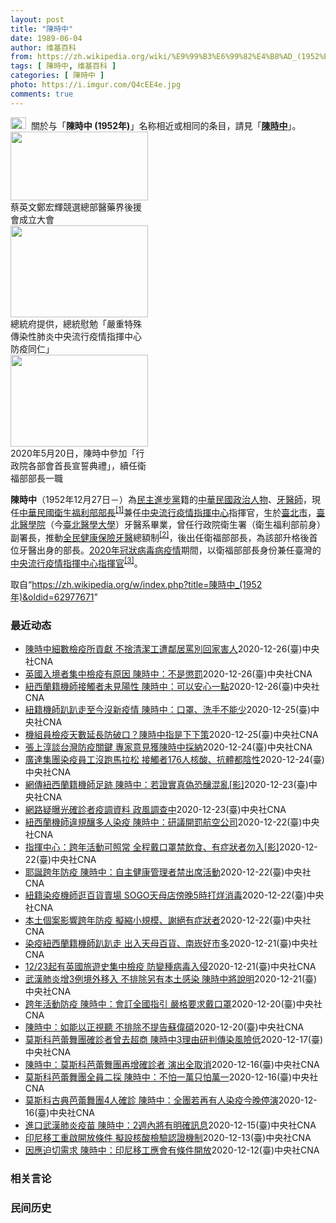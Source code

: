 ```yaml
---
layout: post
title: "陳時中"
date: 1989-06-04
author: 维基百科
from: https://zh.wikipedia.org/wiki/%E9%99%B3%E6%99%82%E4%B8%AD_(1952%E5%B9%B4)
tags: [ 陳時中, 维基百科 ]
categories: [ 陳時中 ]
photo: https://i.imgur.com/Q4cEE4e.jpg
comments: true
---
```

<div class="mw-parser-output"><div id="noteTA-54dafe5e" class="noteTA"><div class="noteTA-group"><div data-noteta-group-source="module" data-noteta-group="Medicine"></div></div></div>
<div role="note" class="hatnote navigation-not-searchable"><a href="/wiki/Wikipedia:%E6%B6%88%E6%AD%A7%E4%B9%89" title="Wikipedia:消歧义"><img alt="Disambig gray.svg" src="//upload.wikimedia.org/wikipedia/commons/thumb/5/5f/Disambig_gray.svg/25px-Disambig_gray.svg.png" decoding="async" width="25" height="19" srcset="//upload.wikimedia.org/wikipedia/commons/thumb/5/5f/Disambig_gray.svg/38px-Disambig_gray.svg.png 1.5x, //upload.wikimedia.org/wikipedia/commons/thumb/5/5f/Disambig_gray.svg/50px-Disambig_gray.svg.png 2x" data-file-width="220" data-file-height="168"></a>&nbsp;&nbsp;關於与「<b>陳時中 (1952年)</b>」名称相近或相同的条目，請見「<b><a href="/wiki/%E9%99%B3%E6%99%82%E4%B8%AD" class="mw-disambig" title="陳時中">陳時中</a></b>」。</div>

<div class="thumb tright"><div class="thumbinner" style="width:222px;"><a href="/wiki/File:%E9%84%AD%E5%AE%8F%E8%BC%9D%E8%88%87%E9%86%AB%E6%94%BF%E4%BA%BA%E5%A3%AB%E5%90%88%E7%85%A7.jpg" class="image"><img alt="" src="//upload.wikimedia.org/wikipedia/commons/thumb/e/e0/%E9%84%AD%E5%AE%8F%E8%BC%9D%E8%88%87%E9%86%AB%E6%94%BF%E4%BA%BA%E5%A3%AB%E5%90%88%E7%85%A7.jpg/220px-%E9%84%AD%E5%AE%8F%E8%BC%9D%E8%88%87%E9%86%AB%E6%94%BF%E4%BA%BA%E5%A3%AB%E5%90%88%E7%85%A7.jpg" decoding="async" width="220" height="110" class="thumbimage" srcset="//upload.wikimedia.org/wikipedia/commons/thumb/e/e0/%E9%84%AD%E5%AE%8F%E8%BC%9D%E8%88%87%E9%86%AB%E6%94%BF%E4%BA%BA%E5%A3%AB%E5%90%88%E7%85%A7.jpg/330px-%E9%84%AD%E5%AE%8F%E8%BC%9D%E8%88%87%E9%86%AB%E6%94%BF%E4%BA%BA%E5%A3%AB%E5%90%88%E7%85%A7.jpg 1.5x, //upload.wikimedia.org/wikipedia/commons/thumb/e/e0/%E9%84%AD%E5%AE%8F%E8%BC%9D%E8%88%87%E9%86%AB%E6%94%BF%E4%BA%BA%E5%A3%AB%E5%90%88%E7%85%A7.jpg/440px-%E9%84%AD%E5%AE%8F%E8%BC%9D%E8%88%87%E9%86%AB%E6%94%BF%E4%BA%BA%E5%A3%AB%E5%90%88%E7%85%A7.jpg 2x" data-file-width="4160" data-file-height="2080"></a>  <div class="thumbcaption"><div class="magnify"><a href="/wiki/File:%E9%84%AD%E5%AE%8F%E8%BC%9D%E8%88%87%E9%86%AB%E6%94%BF%E4%BA%BA%E5%A3%AB%E5%90%88%E7%85%A7.jpg" class="internal" title="放大"></a></div>蔡英文鄭宏輝競選總部醫藥界後援會成立大會</div></div></div>
<div class="thumb tright"><div class="thumbinner" style="width:222px;"><a href="/wiki/File:02.07_%E7%B8%BD%E7%B5%B1%E6%85%B0%E5%8B%89%E3%80%8C%E5%9A%B4%E9%87%8D%E7%89%B9%E6%AE%8A%E5%82%B3%E6%9F%93%E6%80%A7%E8%82%BA%E7%82%8E%E4%B8%AD%E5%A4%AE%E6%B5%81%E8%A1%8C%E7%96%AB%E6%83%85%E6%8C%87%E6%8F%AE%E4%B8%AD%E5%BF%83%E9%98%B2%E7%96%AB%E5%90%8C%E4%BB%81%E3%80%8D_(49500116692).jpg" class="image"><img alt="" src="//upload.wikimedia.org/wikipedia/commons/thumb/9/95/02.07_%E7%B8%BD%E7%B5%B1%E6%85%B0%E5%8B%89%E3%80%8C%E5%9A%B4%E9%87%8D%E7%89%B9%E6%AE%8A%E5%82%B3%E6%9F%93%E6%80%A7%E8%82%BA%E7%82%8E%E4%B8%AD%E5%A4%AE%E6%B5%81%E8%A1%8C%E7%96%AB%E6%83%85%E6%8C%87%E6%8F%AE%E4%B8%AD%E5%BF%83%E9%98%B2%E7%96%AB%E5%90%8C%E4%BB%81%E3%80%8D_%2849500116692%29.jpg/220px-02.07_%E7%B8%BD%E7%B5%B1%E6%85%B0%E5%8B%89%E3%80%8C%E5%9A%B4%E9%87%8D%E7%89%B9%E6%AE%8A%E5%82%B3%E6%9F%93%E6%80%A7%E8%82%BA%E7%82%8E%E4%B8%AD%E5%A4%AE%E6%B5%81%E8%A1%8C%E7%96%AB%E6%83%85%E6%8C%87%E6%8F%AE%E4%B8%AD%E5%BF%83%E9%98%B2%E7%96%AB%E5%90%8C%E4%BB%81%E3%80%8D_%2849500116692%29.jpg" decoding="async" width="220" height="147" class="thumbimage" srcset="//upload.wikimedia.org/wikipedia/commons/thumb/9/95/02.07_%E7%B8%BD%E7%B5%B1%E6%85%B0%E5%8B%89%E3%80%8C%E5%9A%B4%E9%87%8D%E7%89%B9%E6%AE%8A%E5%82%B3%E6%9F%93%E6%80%A7%E8%82%BA%E7%82%8E%E4%B8%AD%E5%A4%AE%E6%B5%81%E8%A1%8C%E7%96%AB%E6%83%85%E6%8C%87%E6%8F%AE%E4%B8%AD%E5%BF%83%E9%98%B2%E7%96%AB%E5%90%8C%E4%BB%81%E3%80%8D_%2849500116692%29.jpg/330px-02.07_%E7%B8%BD%E7%B5%B1%E6%85%B0%E5%8B%89%E3%80%8C%E5%9A%B4%E9%87%8D%E7%89%B9%E6%AE%8A%E5%82%B3%E6%9F%93%E6%80%A7%E8%82%BA%E7%82%8E%E4%B8%AD%E5%A4%AE%E6%B5%81%E8%A1%8C%E7%96%AB%E6%83%85%E6%8C%87%E6%8F%AE%E4%B8%AD%E5%BF%83%E9%98%B2%E7%96%AB%E5%90%8C%E4%BB%81%E3%80%8D_%2849500116692%29.jpg 1.5x, //upload.wikimedia.org/wikipedia/commons/thumb/9/95/02.07_%E7%B8%BD%E7%B5%B1%E6%85%B0%E5%8B%89%E3%80%8C%E5%9A%B4%E9%87%8D%E7%89%B9%E6%AE%8A%E5%82%B3%E6%9F%93%E6%80%A7%E8%82%BA%E7%82%8E%E4%B8%AD%E5%A4%AE%E6%B5%81%E8%A1%8C%E7%96%AB%E6%83%85%E6%8C%87%E6%8F%AE%E4%B8%AD%E5%BF%83%E9%98%B2%E7%96%AB%E5%90%8C%E4%BB%81%E3%80%8D_%2849500116692%29.jpg/440px-02.07_%E7%B8%BD%E7%B5%B1%E6%85%B0%E5%8B%89%E3%80%8C%E5%9A%B4%E9%87%8D%E7%89%B9%E6%AE%8A%E5%82%B3%E6%9F%93%E6%80%A7%E8%82%BA%E7%82%8E%E4%B8%AD%E5%A4%AE%E6%B5%81%E8%A1%8C%E7%96%AB%E6%83%85%E6%8C%87%E6%8F%AE%E4%B8%AD%E5%BF%83%E9%98%B2%E7%96%AB%E5%90%8C%E4%BB%81%E3%80%8D_%2849500116692%29.jpg 2x" data-file-width="2048" data-file-height="1365"></a>  <div class="thumbcaption"><div class="magnify"><a href="/wiki/File:02.07_%E7%B8%BD%E7%B5%B1%E6%85%B0%E5%8B%89%E3%80%8C%E5%9A%B4%E9%87%8D%E7%89%B9%E6%AE%8A%E5%82%B3%E6%9F%93%E6%80%A7%E8%82%BA%E7%82%8E%E4%B8%AD%E5%A4%AE%E6%B5%81%E8%A1%8C%E7%96%AB%E6%83%85%E6%8C%87%E6%8F%AE%E4%B8%AD%E5%BF%83%E9%98%B2%E7%96%AB%E5%90%8C%E4%BB%81%E3%80%8D_(49500116692).jpg" class="internal" title="放大"></a></div>總統府提供，總統慰勉「嚴重特殊傳染性肺炎中央流行疫情指揮中心防疫同仁」</div></div></div>
<div class="thumb tright"><div class="thumbinner" style="width:222px;"><a href="/wiki/File:05.20_%E7%B8%BD%E7%B5%B1%E4%B8%BB%E6%8C%81%E3%80%8C%E8%A1%8C%E6%94%BF%E9%99%A2%E5%89%AF%E9%99%A2%E9%95%B7%E6%9A%A8%E5%90%84%E9%83%A8%E6%9C%83%E9%A6%96%E9%95%B7%E5%AE%A3%E8%AA%93%E5%85%B8%E7%A6%AE%E3%80%8D-%E9%99%B3%E6%99%82%E4%B8%AD.jpg" class="image"><img alt="" src="//upload.wikimedia.org/wikipedia/commons/thumb/a/aa/05.20_%E7%B8%BD%E7%B5%B1%E4%B8%BB%E6%8C%81%E3%80%8C%E8%A1%8C%E6%94%BF%E9%99%A2%E5%89%AF%E9%99%A2%E9%95%B7%E6%9A%A8%E5%90%84%E9%83%A8%E6%9C%83%E9%A6%96%E9%95%B7%E5%AE%A3%E8%AA%93%E5%85%B8%E7%A6%AE%E3%80%8D-%E9%99%B3%E6%99%82%E4%B8%AD.jpg/220px-05.20_%E7%B8%BD%E7%B5%B1%E4%B8%BB%E6%8C%81%E3%80%8C%E8%A1%8C%E6%94%BF%E9%99%A2%E5%89%AF%E9%99%A2%E9%95%B7%E6%9A%A8%E5%90%84%E9%83%A8%E6%9C%83%E9%A6%96%E9%95%B7%E5%AE%A3%E8%AA%93%E5%85%B8%E7%A6%AE%E3%80%8D-%E9%99%B3%E6%99%82%E4%B8%AD.jpg" decoding="async" width="220" height="147" class="thumbimage" srcset="//upload.wikimedia.org/wikipedia/commons/thumb/a/aa/05.20_%E7%B8%BD%E7%B5%B1%E4%B8%BB%E6%8C%81%E3%80%8C%E8%A1%8C%E6%94%BF%E9%99%A2%E5%89%AF%E9%99%A2%E9%95%B7%E6%9A%A8%E5%90%84%E9%83%A8%E6%9C%83%E9%A6%96%E9%95%B7%E5%AE%A3%E8%AA%93%E5%85%B8%E7%A6%AE%E3%80%8D-%E9%99%B3%E6%99%82%E4%B8%AD.jpg/330px-05.20_%E7%B8%BD%E7%B5%B1%E4%B8%BB%E6%8C%81%E3%80%8C%E8%A1%8C%E6%94%BF%E9%99%A2%E5%89%AF%E9%99%A2%E9%95%B7%E6%9A%A8%E5%90%84%E9%83%A8%E6%9C%83%E9%A6%96%E9%95%B7%E5%AE%A3%E8%AA%93%E5%85%B8%E7%A6%AE%E3%80%8D-%E9%99%B3%E6%99%82%E4%B8%AD.jpg 1.5x, //upload.wikimedia.org/wikipedia/commons/thumb/a/aa/05.20_%E7%B8%BD%E7%B5%B1%E4%B8%BB%E6%8C%81%E3%80%8C%E8%A1%8C%E6%94%BF%E9%99%A2%E5%89%AF%E9%99%A2%E9%95%B7%E6%9A%A8%E5%90%84%E9%83%A8%E6%9C%83%E9%A6%96%E9%95%B7%E5%AE%A3%E8%AA%93%E5%85%B8%E7%A6%AE%E3%80%8D-%E9%99%B3%E6%99%82%E4%B8%AD.jpg/440px-05.20_%E7%B8%BD%E7%B5%B1%E4%B8%BB%E6%8C%81%E3%80%8C%E8%A1%8C%E6%94%BF%E9%99%A2%E5%89%AF%E9%99%A2%E9%95%B7%E6%9A%A8%E5%90%84%E9%83%A8%E6%9C%83%E9%A6%96%E9%95%B7%E5%AE%A3%E8%AA%93%E5%85%B8%E7%A6%AE%E3%80%8D-%E9%99%B3%E6%99%82%E4%B8%AD.jpg 2x" data-file-width="2508" data-file-height="1672"></a>  <div class="thumbcaption"><div class="magnify"><a href="/wiki/File:05.20_%E7%B8%BD%E7%B5%B1%E4%B8%BB%E6%8C%81%E3%80%8C%E8%A1%8C%E6%94%BF%E9%99%A2%E5%89%AF%E9%99%A2%E9%95%B7%E6%9A%A8%E5%90%84%E9%83%A8%E6%9C%83%E9%A6%96%E9%95%B7%E5%AE%A3%E8%AA%93%E5%85%B8%E7%A6%AE%E3%80%8D-%E9%99%B3%E6%99%82%E4%B8%AD.jpg" class="internal" title="放大"></a></div>2020年5月20日，陳時中參加「行政院各部會首長宣誓典禮」，續任衛福部部長一職</div></div></div>
<p><b>陳時中</b>（1952年12月27日<span class="useeditintro" title="Template:BLP editintro">－</span>）為<a href="/wiki/%E6%B0%91%E4%B8%BB%E9%80%B2%E6%AD%A5%E9%BB%A8" title="民主進步黨">民主進步黨</a>籍的<a href="/wiki/%E4%B8%AD%E8%8F%AF%E6%B0%91%E5%9C%8B" title="中華民國">中華民國</a><a href="/wiki/%E6%94%BF%E6%B2%BB%E4%BA%BA%E7%89%A9" title="政治人物">政治人物</a>、<a href="/wiki/%E7%89%99%E9%86%AB%E5%B8%AB" class="mw-redirect" title="牙醫師">牙醫師</a>，現任<a href="/wiki/%E4%B8%AD%E8%8F%AF%E6%B0%91%E5%9C%8B%E8%A1%9B%E7%94%9F%E7%A6%8F%E5%88%A9%E9%83%A8" title="中華民國衛生福利部">中華民國衛生福利部</a><a href="/wiki/%E9%83%A8%E9%95%B7" title="部長">部長</a><sup id="cite_ref-1" class="reference"><a href="#cite_note-1">[1]</a></sup>兼任<a href="/wiki/%E4%B8%AD%E5%A4%AE%E6%B5%81%E8%A1%8C%E7%96%AB%E6%83%85%E6%8C%87%E6%8F%AE%E4%B8%AD%E5%BF%83" class="mw-redirect" title="中央流行疫情指揮中心">中央流行疫情指揮中心</a>指揮官，生於<a href="/wiki/%E8%87%BA%E5%8C%97%E5%B8%82" title="臺北市">臺北市</a>，<a href="/wiki/%E8%87%BA%E5%8C%97%E9%86%AB%E5%AD%B8%E9%99%A2" class="mw-redirect" title="臺北醫學院">臺北醫學院</a>（今<a href="/wiki/%E8%87%BA%E5%8C%97%E9%86%AB%E5%AD%B8%E5%A4%A7%E5%AD%B8" title="臺北醫學大學">臺北醫學大學</a>）牙醫系畢業，曾任行政院衛生署（衛生福利部前身）副署長，推動<a href="/wiki/%E5%85%A8%E6%B0%91%E5%81%A5%E5%BA%B7%E4%BF%9D%E9%9A%AA" title="全民健康保險">全民健康保險</a><a href="/wiki/%E7%89%99%E9%86%AB" title="牙醫">牙醫</a>總額制<sup id="cite_ref-2" class="reference"><a href="#cite_note-2">[2]</a></sup>，後出任衛福部部長，為該部升格後首位牙醫出身的部長。<a href="/wiki/2019%E5%86%A0%E7%8B%80%E7%97%85%E6%AF%92%E7%97%85%E8%87%BA%E7%81%A3%E7%96%AB%E6%83%85" title="2019冠狀病毒病臺灣疫情">2020年冠狀病毒病疫情</a>期間，以衛福部部長身份兼任臺灣的<a href="/wiki/%E5%9C%8B%E5%AE%B6%E8%A1%9B%E7%94%9F%E6%8C%87%E6%8F%AE%E4%B8%AD%E5%BF%83%E4%B8%AD%E5%A4%AE%E6%B5%81%E8%A1%8C%E7%96%AB%E6%83%85%E6%8C%87%E6%8F%AE%E4%B8%AD%E5%BF%83" title="國家衛生指揮中心中央流行疫情指揮中心">中央流行疫情指揮中心</a><a href="/wiki/%E6%8C%87%E6%8F%AE%E5%AE%98" title="指揮官">指揮官</a><sup id="cite_ref-3" class="reference"><a href="#cite_note-3">[3]</a></sup>。
</p>
</div><noscript><img src="//zh.wikipedia.org/wiki/Special:CentralAutoLogin/start?type=1x1" alt="" title="" width="1" height="1" style="border: none; position: absolute;"></noscript>
<div class="printfooter">取自“<a dir="ltr" href="https://zh.wikipedia.org/w/index.php?title=陳時中_(1952年)&amp;oldid=62977671">https://zh.wikipedia.org/w/index.php?title=陳時中_(1952年)&amp;oldid=62977671</a>”</div><div id="recent-news"><h3>最近动态</h3><ul><li><a href="https://nodebe4.github.io/waimei/2020-12-26/%E9%99%B3%E6%99%82%E4%B8%AD%E7%B4%B0%E6%95%B8%E6%AA%A2%E7%96%AB%E6%89%80%E8%B2%A2%E7%8D%BB-%E4%B8%8D%E6%8D%A8%E6%B8%85%E6%BD%94%E5%B7%A5%E9%81%AD%E9%84%B0%E5%B1%85%E7%BD%B5%E5%88%A5%E5%9B%9E%E5%AE%B6%E5%AE%B3%E4%BA%BA" title="陳時中細數檢疫所貢獻 不捨清潔工遭鄰居罵別回家害人—— 中央流行疫情指揮中心26日下午舉行臨時記者會，指揮官陳時中（中）談到集中檢疫所過去一年來對防疫的種種貢獻。中央社記者吳家昇攝　109年12...">陳時中細數檢疫所貢獻 不捨清潔工遭鄰居罵別回家害人</a><time>2020-12-26</time><a class="tag">(臺)中央社CNA</a></li>
<li><a href="https://nodebe4.github.io/waimei/2020-12-26/%E8%8B%B1%E5%9C%8B%E5%85%A5%E5%A2%83%E8%80%85%E9%9B%86%E4%B8%AD%E6%AA%A2%E7%96%AB%E6%9C%89%E5%8E%9F%E5%9B%A0-%E9%99%B3%E6%99%82%E4%B8%AD-%E4%B8%8D%E6%98%AF%E6%87%B2%E7%BD%B0" title="英國入境者集中檢疫有原因 陳時中：不是懲罰—— 因應英國變種病毒，23日起有英國旅遊史的入境者都得集中檢疫，指揮中心指揮官陳時中26日表示，由於變種病毒傳染力較強才這麼做，並非懲罰。圖為桃園機場...">英國入境者集中檢疫有原因 陳時中：不是懲罰</a><time>2020-12-26</time><a class="tag">(臺)中央社CNA</a></li>
<li><a href="https://nodebe4.github.io/waimei/2020-12-26/%E7%B4%90%E8%A5%BF%E8%98%AD%E7%B1%8D%E6%A9%9F%E5%B8%AB%E6%8E%A5%E8%A7%B8%E8%80%85%E6%9C%AA%E8%A6%8B%E9%99%BD%E6%80%A7-%E9%99%B3%E6%99%82%E4%B8%AD-%E5%8F%AF%E4%BB%A5%E5%AE%89%E5%BF%83%E4%B8%80%E9%BB%9E" title="紐西蘭籍機師接觸者未見陽性 陳時中：可以安心一點—— 中央流行疫情指揮中心指揮官陳時中26日親上火線，強調紐籍機師接觸者均陰性，近期採檢人數雖略增，但都沒有陽性，民眾可以安心一點。（中央社檔案照...">紐西蘭籍機師接觸者未見陽性 陳時中：可以安心一點</a><time>2020-12-26</time><a class="tag">(臺)中央社CNA</a></li>
<li><a href="https://nodebe4.github.io/waimei/2020-12-25/%E7%B4%90%E7%B1%8D%E6%A9%9F%E5%B8%AB%E8%B6%B4%E8%B6%B4%E8%B5%B0%E8%87%B3%E4%BB%8A%E6%B2%92%E6%96%B0%E7%96%AB%E6%83%85-%E9%99%B3%E6%99%82%E4%B8%AD-%E5%8F%A3%E7%BD%A9-%E6%B4%97%E6%89%8B%E4%B8%8D%E8%83%BD%E5%B0%91" title="紐籍機師趴趴走至今沒新疫情 陳時中：口罩、洗手不能少—— 距離染疫紐籍機師最後一次在外活動至今已滿14天，未再傳出新確診個案。中央流行疫情指揮中心指揮官陳時中（圖）25日表示，民眾心情上可以比較...">紐籍機師趴趴走至今沒新疫情 陳時中：口罩、洗手不能少</a><time>2020-12-25</time><a class="tag">(臺)中央社CNA</a></li>
<li><a href="https://nodebe4.github.io/waimei/2020-12-25/%E6%A9%9F%E7%B5%84%E5%93%A1%E6%AA%A2%E7%96%AB%E5%A4%A9%E6%95%B8%E5%BB%B6%E9%95%B7%E9%98%B2%E7%A0%B4%E5%8F%A3-%E9%99%B3%E6%99%82%E4%B8%AD%E6%8C%87%E6%98%AF%E4%B8%8B%E4%B8%8B%E7%AD%96" title="機組員檢疫天數延長防破口？陳時中指是下下策—— 指揮中心指揮官陳時中25日表示，盼航空公司落實管理維持現行檢疫天數，讓機組員適度休息，若做不到只好拉長居家檢疫天數。圖為桃園機場長榮機組員準備進行...">機組員檢疫天數延長防破口？陳時中指是下下策</a><time>2020-12-25</time><a class="tag">(臺)中央社CNA</a></li>
<li><a href="https://nodebe4.github.io/waimei/2020-12-24/%E5%BC%B5%E4%B8%8A%E6%B7%B3%E8%AB%87%E5%8F%B0%E7%81%A3%E9%98%B2%E7%96%AB%E9%97%9C%E9%8D%B5-%E5%B0%88%E5%AE%B6%E6%84%8F%E8%A6%8B%E7%8D%B2%E9%99%B3%E6%99%82%E4%B8%AD%E6%8E%A1%E7%B4%8D" title="張上淳談台灣防疫關鍵 專家意見獲陳時中採納—— 指揮中心專家張上淳（圖）接受日本朝日新聞專訪，分享台灣防疫成功經驗。（中央社檔案照片） （中央社東京25日綜合外電報導）指揮中心專家張上淳接受日本...">張上淳談台灣防疫關鍵 專家意見獲陳時中採納</a><time>2020-12-24</time><a class="tag">(臺)中央社CNA</a></li>
<li><a href="https://nodebe4.github.io/waimei/2020-12-24/%E5%BB%A3%E9%81%94%E9%9B%86%E5%9C%98%E6%9F%93%E7%96%AB%E5%93%A1%E5%B7%A5%E6%B2%92%E8%B7%91%E9%A6%AC%E6%8B%89%E6%9D%BE-%E6%8E%A5%E8%A7%B8%E8%80%85176%E4%BA%BA%E6%A0%B8%E9%85%B8-%E6%8A%97%E9%AB%94%E9%83%BD%E9%99%B0%E6%80%A7" title="廣達集團染疫員工沒跑馬拉松 接觸者176人核酸、抗體都陰性—— 中央流行疫情指揮中心指揮官陳時中24日表示，該個案176名接觸者檢驗結果全數出爐，無論核酸、抗體檢驗均陰性。（圖取自衛生福利部疾病...">廣達集團染疫員工沒跑馬拉松 接觸者176人核酸、抗體都陰性</a><time>2020-12-24</time><a class="tag">(臺)中央社CNA</a></li>
<li><a href="https://nodebe4.github.io/waimei/2020-12-23/%E7%B6%B2%E5%82%B3%E7%B4%90%E8%A5%BF%E8%98%AD%E7%B1%8D%E6%A9%9F%E5%B8%AB%E8%B6%B3%E8%B7%A1-%E9%99%B3%E6%99%82%E4%B8%AD-%E8%8B%A5%E8%AD%89%E5%AF%A6%E7%9C%9F%E5%81%BD%E6%81%90%E9%87%80%E6%B7%B7%E4%BA%82-%E5%BD%B1" title="網傳紐西蘭籍機師足跡 陳時中：若證實真偽恐釀混亂[影]—— 中央流行疫情指揮中心指揮官陳時中（圖）24日在台北接受電台專訪時表示，防疫不是為了零本土，就算零確診也不代表社區內沒有任何病例，還是要...">網傳紐西蘭籍機師足跡 陳時中：若證實真偽恐釀混亂[影]</a><time>2020-12-23</time><a class="tag">(臺)中央社CNA</a></li>
<li><a href="https://nodebe4.github.io/waimei/2020-12-23/%E7%B6%B2%E8%B7%AF%E7%96%91%E6%9B%9D%E5%85%89%E7%A2%BA%E8%A8%BA%E8%80%85%E7%96%AB%E8%AA%BF%E8%B3%87%E6%96%99-%E6%94%BF%E9%A2%A8%E8%AA%BF%E6%9F%A5%E4%B8%AD" title="網路疑曝光確診者疫調資料 政風調查中—— 網路流傳確診武漢肺炎紐西蘭籍機師的疫調資料；疫情指揮中心指揮官陳時中23日說，網路詳細曝光是否違法，政風調查中。（示意圖／圖取自Pixabay圖庫） （...">網路疑曝光確診者疫調資料 政風調查中</a><time>2020-12-23</time><a class="tag">(臺)中央社CNA</a></li>
<li><a href="https://nodebe4.github.io/waimei/2020-12-22/%E7%B4%90%E8%A5%BF%E8%98%AD%E6%A9%9F%E5%B8%AB%E9%81%95%E8%A6%8F%E9%87%80%E5%A4%9A%E4%BA%BA%E6%9F%93%E7%96%AB-%E9%99%B3%E6%99%82%E4%B8%AD-%E7%A0%94%E8%AD%B0%E9%96%8B%E7%BD%B0%E8%88%AA%E7%A9%BA%E5%85%AC%E5%8F%B8" title="紐西蘭機師違規釀多人染疫 陳時中：研議開罰航空公司—— 紐西蘭籍機師違反防疫規定釀多人染疫，航空公司管理不善卻未受罰。指揮中心指揮官陳時中說，23日將和相關單位開會，研議加嚴防疫措施，也會決定航...">紐西蘭機師違規釀多人染疫 陳時中：研議開罰航空公司</a><time>2020-12-22</time><a class="tag">(臺)中央社CNA</a></li>
<li><a href="https://nodebe4.github.io/waimei/2020-12-22/%E6%8C%87%E6%8F%AE%E4%B8%AD%E5%BF%83-%E8%B7%A8%E5%B9%B4%E6%B4%BB%E5%8B%95%E5%8F%AF%E7%85%A7%E5%B8%B8-%E5%85%A8%E7%A8%8B%E6%88%B4%E5%8F%A3%E7%BD%A9%E7%A6%81%E9%A3%B2%E9%A3%9F-%E6%9C%89%E7%97%87%E7%8B%80%E8%80%85%E5%8B%BF%E5%85%A5-%E5%BD%B1" title="指揮中心：跨年活動可照常 全程戴口罩禁飲食、有症狀者勿入[影]—— 中央流行疫情指揮中心22日宣布，因應武漢肺炎疫情，晚間7時舉行臨時記者會，指揮官陳時中說明因應跨年等活動加強集會防疫措施。（圖...">指揮中心：跨年活動可照常 全程戴口罩禁飲食、有症狀者勿入[影]</a><time>2020-12-22</time><a class="tag">(臺)中央社CNA</a></li>
<li><a href="https://nodebe4.github.io/waimei/2020-12-22/%E8%80%B6%E8%AA%95%E8%B7%A8%E5%B9%B4%E9%98%B2%E7%96%AB-%E9%99%B3%E6%99%82%E4%B8%AD-%E8%87%AA%E4%B8%BB%E5%81%A5%E5%BA%B7%E7%AE%A1%E7%90%86%E8%80%85%E7%A6%81%E5%87%BA%E5%B8%AD%E6%B4%BB%E5%8B%95" title="耶誕跨年防疫 陳時中：自主健康管理者禁出席活動—— 立法院會22日繼續進行施政總質詢，邀請行政院長蘇貞昌及內閣官員列席備詢，衛福部長陳時中（中）抵達立院後簽到。中央社記者鄭清元攝　109年12月...">耶誕跨年防疫 陳時中：自主健康管理者禁出席活動</a><time>2020-12-22</time><a class="tag">(臺)中央社CNA</a></li>
<li><a href="https://nodebe4.github.io/waimei/2020-12-22/%E7%B4%90%E7%B1%8D%E6%9F%93%E7%96%AB%E6%A9%9F%E5%B8%AB%E9%80%9B%E7%99%BE%E8%B2%A8%E8%B3%A3%E5%A0%B4-SOGO%E5%A4%A9%E6%AF%8D%E5%BA%97%E5%82%8D%E6%99%9A5%E6%99%82%E6%89%93%E7%83%8A%E6%B6%88%E6%AF%92" title="紐籍染疫機師逛百貨賣場 SOGO天母店傍晚5時打烊消毒—— 中央流行疫情指揮中心指揮官陳時中22日宣布，日前確診紐籍機師的一名密切接觸者確診，為本土感染。染疫紐籍機師曾在可傳染期間的12月10日...">紐籍染疫機師逛百貨賣場 SOGO天母店傍晚5時打烊消毒</a><time>2020-12-22</time><a class="tag">(臺)中央社CNA</a></li>
<li><a href="https://nodebe4.github.io/waimei/2020-12-22/%E6%9C%AC%E5%9C%9F%E5%80%8B%E6%A1%88%E5%BD%B1%E9%9F%BF%E8%B7%A8%E5%B9%B4%E9%98%B2%E7%96%AB-%E6%93%AC%E7%B8%AE%E5%B0%8F%E8%A6%8F%E6%A8%A1-%E8%AC%9D%E7%B5%95%E6%9C%89%E7%97%87%E7%8B%80%E8%80%85" title="本土個案影響跨年防疫 擬縮小規模、謝絕有症狀者—— 指揮中心指揮官陳時中表示，22日晚間將和地方政府召開線上會議，將朝縮小規模、避免有症狀者出席等方向規劃，23日公布結果。圖為2020年台北10...">本土個案影響跨年防疫 擬縮小規模、謝絕有症狀者</a><time>2020-12-22</time><a class="tag">(臺)中央社CNA</a></li>
<li><a href="https://nodebe4.github.io/waimei/2020-12-21/%E6%9F%93%E7%96%AB%E7%B4%90%E8%A5%BF%E8%98%AD%E7%B1%8D%E6%A9%9F%E5%B8%AB%E8%B6%B4%E8%B6%B4%E8%B5%B0-%E5%87%BA%E5%85%A5%E5%A4%A9%E6%AF%8D%E7%99%BE%E8%B2%A8-%E5%8D%97%E5%B4%81%E5%A5%BD%E5%B8%82%E5%A4%9A" title="染疫紐西蘭籍機師趴趴走 出入天母百貨、南崁好市多—— 中央流行疫情指揮中心指揮官陳時中22日宣布，日前確診的紐籍機師的一名密切接觸者確診，為本土感染，並公布染疫紐籍機師出入公共場所活動足跡。（指...">染疫紐西蘭籍機師趴趴走 出入天母百貨、南崁好市多</a><time>2020-12-21</time><a class="tag">(臺)中央社CNA</a></li>
<li><a href="https://nodebe4.github.io/waimei/2020-12-21/12-23%E8%B5%B7%E6%9C%89%E8%8B%B1%E5%9C%8B%E6%97%85%E9%81%8A%E5%8F%B2%E9%9B%86%E4%B8%AD%E6%AA%A2%E7%96%AB-%E9%98%B2%E8%AE%8A%E7%A8%AE%E7%97%85%E6%AF%92%E5%85%A5%E4%BE%B5" title="12/23起有英國旅遊史集中檢疫 防變種病毒入侵—— （中央社記者張茗喧、陳偉婷台北22日電）因應英國出現傳播力更強的變種武漢肺炎病毒，中央流行疫情指揮中心指揮官陳時中今天宣布，12月23日0時...">12/23起有英國旅遊史集中檢疫 防變種病毒入侵</a><time>2020-12-21</time><a class="tag">(臺)中央社CNA</a></li>
<li><a href="https://nodebe4.github.io/waimei/2020-12-21/%E6%AD%A6%E6%BC%A2%E8%82%BA%E7%82%8E%E5%A2%9E3%E4%BE%8B%E5%A2%83%E5%A4%96%E7%A7%BB%E5%85%A5-%E4%B8%8D%E6%8E%92%E9%99%A4%E5%8F%A6%E6%9C%89%E6%9C%AC%E5%9C%9F%E6%84%9F%E6%9F%93-%E9%99%B3%E6%99%82%E4%B8%AD%E5%B0%87%E8%AA%AA%E6%98%8E" title="武漢肺炎增3例境外移入 不排除另有本土感染 陳時中將說明—— 中央流行疫情指揮中心宣布，指揮官陳時中22日下午將主持記者會，說明新增3例武漢肺炎境外移入個案及其他防疫作為。（中央社檔案照片） （...">武漢肺炎增3例境外移入 不排除另有本土感染 陳時中將說明</a><time>2020-12-21</time><a class="tag">(臺)中央社CNA</a></li>
<li><a href="https://nodebe4.github.io/waimei/2020-12-20/%E8%B7%A8%E5%B9%B4%E6%B4%BB%E5%8B%95%E9%98%B2%E7%96%AB-%E9%99%B3%E6%99%82%E4%B8%AD-%E6%9C%83%E8%A8%82%E5%85%A8%E5%9C%8B%E6%8C%87%E5%BC%95-%E5%9A%B4%E6%A0%BC%E8%A6%81%E6%B1%82%E6%88%B4%E5%8F%A3%E7%BD%A9" title="跨年活動防疫 陳時中：會訂全國指引 嚴格要求戴口罩—— 針對中央流行疫情指揮中心對跨年活動是否會做出防疫指引的全國性標準，衛福部長陳時中（圖）21日表示，會做基本的相關性規定，讓大家可以依循。中...">跨年活動防疫 陳時中：會訂全國指引 嚴格要求戴口罩</a><time>2020-12-20</time><a class="tag">(臺)中央社CNA</a></li>
<li><a href="https://nodebe4.github.io/waimei/2020-12-20/%E9%99%B3%E6%99%82%E4%B8%AD-%E5%A6%82%E8%83%BD%E4%BB%A5%E6%AD%A3%E8%A6%96%E8%81%BD-%E4%B8%8D%E6%8E%92%E9%99%A4%E4%B8%8D%E6%8F%90%E5%91%8A%E8%98%87%E5%81%89%E7%A2%A9" title="陳時中：如能以正視聽 不排除不提告蘇偉碩—— 反萊豬醫師蘇偉碩（左）遭食藥署以散布不實訊息告發，衛福部長陳時中（右）21日表示，提告主要是希望以正視聽，如果能達到這樣的效果，不排除就不提告。（中...">陳時中：如能以正視聽 不排除不提告蘇偉碩</a><time>2020-12-20</time><a class="tag">(臺)中央社CNA</a></li>
<li><a href="https://nodebe4.github.io/waimei/2020-12-17/%E8%8E%AB%E6%96%AF%E7%A7%91%E8%8A%AD%E8%95%BE%E8%88%9E%E5%9C%98%E7%A2%BA%E8%A8%BA%E8%80%85%E6%9B%BE%E5%8E%BB%E8%B6%85%E5%95%86-%E9%99%B3%E6%99%82%E4%B8%AD3%E7%90%86%E7%94%B1%E7%A0%94%E5%88%A4%E5%82%B3%E6%9F%93%E9%A2%A8%E9%9A%AA%E4%BD%8E" title="莫斯科芭蕾舞團確診者曾去超商 陳時中3理由研判傳染風險低—— 中央流行疫情指揮中心指揮官陳時中17日指出，莫斯科古典芭蕾舞團再新增的4例個案Ct值介於31到35，病毒量偏低，且外出均有戴口罩，移...">莫斯科芭蕾舞團確診者曾去超商 陳時中3理由研判傳染風險低</a><time>2020-12-17</time><a class="tag">(臺)中央社CNA</a></li>
<li><a href="https://nodebe4.github.io/waimei/2020-12-16/%E9%99%B3%E6%99%82%E4%B8%AD-%E8%8E%AB%E6%96%AF%E7%A7%91%E8%8A%AD%E8%95%BE%E8%88%9E%E5%9C%98%E5%86%8D%E5%A2%9E%E7%A2%BA%E8%A8%BA%E8%80%85-%E6%BC%94%E5%87%BA%E5%85%A8%E5%8F%96%E6%B6%88" title="陳時中：莫斯科芭蕾舞團再增確診者 演出全取消—— 莫斯科芭蕾舞團4人確診武漢肺炎，中央流行疫情指揮中心指揮官陳時中17日證實，其餘48名團員中有人確診。（圖取自udn x瘋活動YouTube頻道...">陳時中：莫斯科芭蕾舞團再增確診者 演出全取消</a><time>2020-12-16</time><a class="tag">(臺)中央社CNA</a></li>
<li><a href="https://nodebe4.github.io/waimei/2020-12-16/%E8%8E%AB%E6%96%AF%E7%A7%91%E8%8A%AD%E8%95%BE%E8%88%9E%E5%9C%98%E5%85%A8%E5%93%A1%E4%BA%8C%E6%8E%A1-%E9%99%B3%E6%99%82%E4%B8%AD-%E4%B8%8D%E6%80%95%E4%B8%80%E8%90%AC%E5%8F%AA%E6%80%95%E8%90%AC%E4%B8%80" title="莫斯科芭蕾舞團全員二採 陳時中：不怕一萬只怕萬一—— （中央社記者張茗喧、吳欣紜、鄭景雯台北16日電）莫斯科古典芭蕾舞團4人確診武漢肺炎，疫情中心指揮官陳時中說，「不怕一萬只怕萬一」，其餘團員只...">莫斯科芭蕾舞團全員二採 陳時中：不怕一萬只怕萬一</a><time>2020-12-16</time><a class="tag">(臺)中央社CNA</a></li>
<li><a href="https://nodebe4.github.io/waimei/2020-12-16/%E8%8E%AB%E6%96%AF%E7%A7%91%E5%8F%A4%E5%85%B8%E8%8A%AD%E8%95%BE%E8%88%9E%E5%9C%984%E4%BA%BA%E7%A2%BA%E8%A8%BA-%E9%99%B3%E6%99%82%E4%B8%AD-%E5%85%A8%E5%9C%98%E8%8B%A5%E5%86%8D%E6%9C%89%E4%BA%BA%E6%9F%93%E7%96%AB%E4%BB%8A%E6%99%9A%E5%81%9C%E6%BC%94" title="莫斯科古典芭蕾舞團4人確診 陳時中：全團若再有人染疫今晚停演—— 中央流行疫情指揮中心16日宣布新增7例武漢肺炎境外移入個案，其中4例為莫斯科古典芭蕾舞團，共2男2女，年齡介於20至60多歲。（...">莫斯科古典芭蕾舞團4人確診 陳時中：全團若再有人染疫今晚停演</a><time>2020-12-16</time><a class="tag">(臺)中央社CNA</a></li>
<li><a href="https://nodebe4.github.io/waimei/2020-12-15/%E9%80%B2%E5%8F%A3%E6%AD%A6%E6%BC%A2%E8%82%BA%E7%82%8E%E7%96%AB%E8%8B%97-%E9%99%B3%E6%99%82%E4%B8%AD-2%E9%80%B1%E5%85%A7%E5%B0%87%E6%9C%89%E6%98%8E%E7%A2%BA%E8%A8%8A%E6%81%AF" title="進口武漢肺炎疫苗 陳時中：2週內將有明確訊息—— 衛福部長陳時中（前右）15日參加「嘉義縣不老運動成果發表會」，與老人家一起體驗健康操、打槌球，見證地方照顧老人的成果。中央社記者蔡智明攝 109...">進口武漢肺炎疫苗  陳時中：2週內將有明確訊息</a><time>2020-12-15</time><a class="tag">(臺)中央社CNA</a></li>
<li><a href="https://nodebe4.github.io/waimei/2020-12-13/%E5%8D%B0%E5%B0%BC%E7%A7%BB%E5%B7%A5%E9%87%8D%E5%95%9F%E9%96%8B%E6%94%BE%E6%A2%9D%E4%BB%B6-%E6%93%AC%E8%A8%AD%E6%A0%B8%E9%85%B8%E6%AA%A2%E9%A9%97%E8%AA%8D%E8%AD%89%E6%A9%9F%E5%88%B6" title="印尼移工重啟開放條件 擬設核酸檢驗認證機制—— 外界關注印尼移工重新開放條件，疫情指揮中心指揮官陳時中14日表示，配套措施最基本要有核酸檢測證明的認證機構，這樣才會比較安心。（中央社檔案照片） ...">印尼移工重啟開放條件 擬設核酸檢驗認證機制</a><time>2020-12-13</time><a class="tag">(臺)中央社CNA</a></li>
<li><a href="https://nodebe4.github.io/waimei/2020-12-12/%E5%9B%A0%E6%87%89%E8%BF%AB%E5%88%87%E9%9C%80%E6%B1%82-%E9%99%B3%E6%99%82%E4%B8%AD-%E5%8D%B0%E5%B0%BC%E7%A7%BB%E5%B7%A5%E6%87%89%E6%9C%83%E6%9C%89%E6%A2%9D%E4%BB%B6%E9%96%8B%E6%94%BE" title="因應迫切需求 陳時中：印尼移工應會有條件開放—— 疫情指揮中心指揮官陳時中13日說，近日將討論印尼籍移工重新開放，原則應會朝向有條件稍微開放。圖為印尼移工常去的餐館與小吃店人潮變少，行人都戴上口...">因應迫切需求 陳時中：印尼移工應會有條件開放</a><time>2020-12-12</time><a class="tag">(臺)中央社CNA</a></li>
</ul></div><div id="open-opinion"><h3>相关言论</h3><ul></ul></div><div id="mjls-record"><h3>民间历史</h3><ul></ul></div>